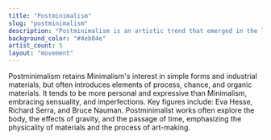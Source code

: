 ```yaml
---
title: "Postminimalism"
slug: "postminimalism"
description: "Postminimalism is an artistic trend that emerged in the late 1960s, reacting to and extending the ideas of Minimalism."
background_color: "#4eb84e"
artist_count: 5
layout: "movement"
---
```


Postminimalism retains Minimalism's interest in simple forms and industrial materials, but often introduces elements of process, chance, and organic materials. It tends to be more personal and expressive than Minimalism, embracing sensuality, and imperfections. Key figures include: Eva Hesse, Richard Serra, and Bruce Nauman. Postminimalist works often explore the body, the effects of gravity, and the passage of time, emphasizing the physicality of materials and the process of art-making.

